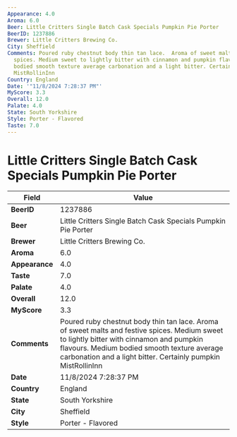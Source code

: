```yaml
---
Appearance: 4.0
Aroma: 6.0
Beer: Little Critters Single Batch Cask Specials Pumpkin Pie Porter
BeerID: 1237886
Brewer: Little Critters Brewing Co.
City: Sheffield
Comments: Poured ruby chestnut body thin tan lace.  Aroma of sweet malts and festive
  spices. Medium sweet to lightly bitter with cinnamon and pumpkin flavours.  Medium
  bodied smooth texture average carbonation and a light bitter. Certainly pumpkin
  MistRollinInn
Country: England
Date: '"11/8/2024 7:28:37 PM"'
MyScore: 3.3
Overall: 12.0
Palate: 4.0
State: South Yorkshire
Style: Porter - Flavored
Taste: 7.0
---
```


# Little Critters Single Batch Cask Specials Pumpkin Pie Porter

| Field         | Value |
|---------------|-------|
| **BeerID** | 1237886 |
| **Beer** | Little Critters Single Batch Cask Specials Pumpkin Pie Porter |
| **Brewer** | Little Critters Brewing Co. |
| **Aroma** | 6.0 |
| **Appearance** | 4.0 |
| **Taste** | 7.0 |
| **Palate** | 4.0 |
| **Overall** | 12.0 |
| **MyScore** | 3.3 |
| **Comments** | Poured ruby chestnut body thin tan lace.  Aroma of sweet malts and festive spices. Medium sweet to lightly bitter with cinnamon and pumpkin flavours.  Medium bodied smooth texture average carbonation and a light bitter. Certainly pumpkin MistRollinInn |
| **Date** | 11/8/2024 7:28:37 PM |
| **Country** | England |
| **State** | South Yorkshire |
| **City** | Sheffield |
| **Style** | Porter - Flavored |

